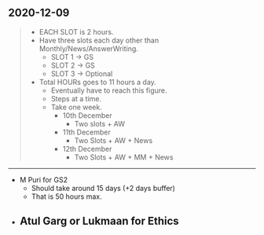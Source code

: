 ## 2020-12-09

> - EACH SLOT is 2 hours.
> - Have three slots each day other than Monthly/News/AnswerWriting.
>      - SLOT 1 -> GS
>      - SLOT 2 -> GS
>      - SLOT 3 -> Optional
> - Total HOURs goes to 11 hours a day. 
>     - Eventually have to reach this figure.
>     - Steps at a time.
>     - Take one week. 
>        - 10th December	
>           - Two slots + AW
>        - 11th December
>           - Two Slots + AW + News
>        - 12th December
>           - Two Slots + AW + MM + News

---

- M Puri for GS2 
	- Should take around 15 days (+2 days buffer)
	- That is 50 hours max.
- Atul Garg or Lukmaan for Ethics
	- 
